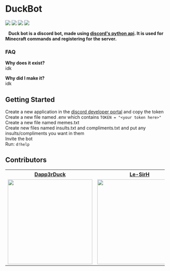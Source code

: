 # DuckBot
![](https://img.shields.io/badge/build-passing-green/?style=flat-square)
![](https://img.shields.io/github/repo-size/Dapp3rDuck/duckbot?style=flat-square)
![](https://img.shields.io/github/issues/Dapp3rDuck/duckbot?style=flat-square)
![](https://img.shields.io/github/v/release/Dapp3rDuck/duckbot?include_prereleases&style=flat-square)<br/>

**&nbsp;&nbsp;&nbsp;Duck bot is a discord bot, made using [discord's python api](https://discordpy.readthedocs.io/en/latest/). It is used for Minecraft commands and registering for the server.**

### FAQ
**Why does it exist?**<br>
idk

**Why did I make it?**<br>
idk

## Getting Started

Create a new application in the [discord developer portal](https://discord.com/developers/applications) and copy the token<br>
Create a new file named .env which contains ```TOKEN = "<your token here>"```<br>
Create a new file named memes.txt<br>
Create new files named insults.txt and compliments.txt and put any insults/compliments you want in them<br>
Invite the bot<br>
Run: ```d!help```

## Contributors
<table>
  <tr>
    <th><a href="https://github.com/Dapp3rDuck" target="_blank"><b>Dapp3rDuck</b></a></th>
    <th><a href="https://github.com/Le-SirH" target="_blank"><b>Le-SirH</b></a></th>
  </tr>
  <tr>
    <td><img width="267" src="https://avatars1.githubusercontent.com/u/55905788?s=400&v=4"></td>
    <td><img width="267" src="https://avatars0.githubusercontent.com/u/46948579?s=460&v=4"></td>
  </tr>
</table>
